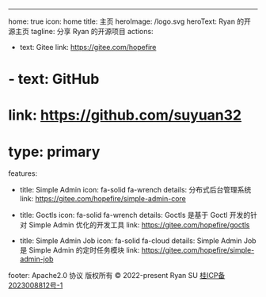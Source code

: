 ---
home: true
icon: home
title: 主页
heroImage: /logo.svg
heroText: Ryan 的开源主页
tagline: 分享 Ryan 的开源项目
actions:
- text: Gitee
  link: https://gitee.com/hopefire
# - text: GitHub
#   link: https://github.com/suyuan32
#   type: primary


features:
  - title: Simple Admin
    icon: fa-solid fa-wrench
    details: 分布式后台管理系统
    link: https://gitee.com/hopefire/simple-admin-core

  - title: Goctls
    icon: fa-solid fa-wrench
    details: Goctls 是基于 Goctl 开发的针对 Simple Admin 优化的开发工具
    link: https://gitee.com/hopefire/goctls

  - title: Simple Admin Job
    icon: fa-solid fa-cloud
    details: Simple Admin Job 是 Simple Admin 的定时任务模块
    link: https://gitee.com/hopefire/simple-admin-job


footer: Apache2.0 协议  版权所有 © 2022-present Ryan SU <a href="https://beian.miit.gov.cn/">桂ICP备2023008812号-1</a>
